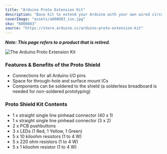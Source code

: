 ```yaml
---
title: "Arduino Proto Extension Kit"
description: "Base kit to extend your Arduino with your own wired circuit"
coverImage: "assets/a000083_iso.jpg"
sku: "K000083"
source: "https://store.arduino.cc/arduino-proto-extension-kit"
---
```


***Note: This page refers to a product that is retired.***

![The Arduino Proto Extension Kit](./assets/a000083_iso.jpg)

### Features & Benefits of the Proto Shield

* Connections for all Arduino I/O pins
* Space for through-hole and surface mount ICs
* Components can be soldered to the shield (a solderless breadboard is needed for non-soldered prototyping)

### Proto Shield Kit Contents

* 1 x straight single line pinhead connector (40 x 1)
* 1 x straight single line pinhead connector (3 x 2)
* 2 x PCB pushbuttons
* 3 x LEDs (1 Red, 1 Yellow, 1 Green)
* 5 x 10 kiloohm resistors (1 to 4 W)
* 5 x 220 ohm resistors (1 to 4 W)
* 5 x 1 kiloohm resistor (1 to 4 W)
